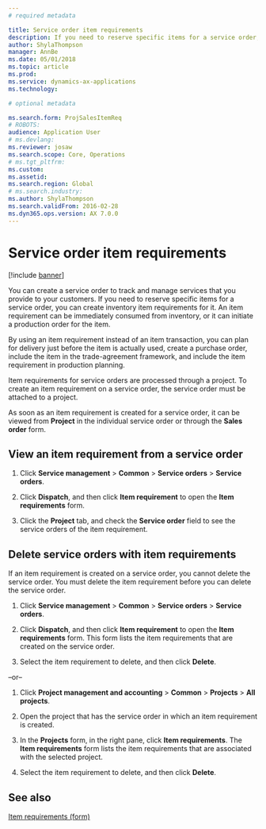 ```yaml
---
# required metadata

title: Service order item requirements   
description: If you need to reserve specific items for a service order, you can create inventory item requirements for it.
author: ShylaThompson
manager: AnnBe
ms.date: 05/01/2018
ms.topic: article
ms.prod: 
ms.service: dynamics-ax-applications
ms.technology: 

# optional metadata

ms.search.form: ProjSalesItemReq
# ROBOTS: 
audience: Application User
# ms.devlang: 
ms.reviewer: josaw
ms.search.scope: Core, Operations
# ms.tgt_pltfrm: 
ms.custom: 
ms.assetid: 
ms.search.region: Global
# ms.search.industry: 
ms.author: ShylaThompson
ms.search.validFrom: 2016-02-28
ms.dyn365.ops.version: AX 7.0.0
---
```


# Service order item requirements   

[!include [banner](../includes/banner.md)]


You can create a service order to track and manage services that you provide to your customers. If you need to reserve specific items for a service order, you can create inventory item requirements for it. An item requirement can be immediately consumed from inventory, or it can initiate a production order for the item.

By using an item requirement instead of an item transaction, you can plan for delivery just before the item is actually used, create a purchase order, include the item in the trade-agreement framework, and include the item requirement in production planning.

Item requirements for service orders are processed through a project. To create an item requirement on a service order, the service order must be attached to a project.

As soon as an item requirement is created for a service order, it can be viewed from **Project** in the individual service order or through the **Sales order** form.

## View an item requirement from a service order

1.  Click **Service management** \> **Common** \> **Service orders** \> **Service orders**.

2.  Click **Dispatch**, and then click **Item requirement** to open the **Item requirements** form.

3.  Click the **Project** tab, and check the **Service order** field to see the service orders of the item requirement.

## Delete service orders with item requirements

If an item requirement is created on a service order, you cannot delete the service order. You must delete the item requirement before you can delete the service order.

1.  Click **Service management** \> **Common** \> **Service orders** \> **Service orders**.

2.  Click **Dispatch**, and then click **Item requirement** to open the **Item requirements** form. This form lists the item requirements that are created on the service order.

3.  Select the item requirement to delete, and then click **Delete**.

–or–

1.  Click **Project management and accounting** \> **Common** \> **Projects** \> **All projects**.

2.  Open the project that has the service order in which an item requirement is created.

3.  In the **Projects** form, in the right pane, click **Item requirements**. The **Item requirements** form lists the item requirements that are associated with the selected project.

4.  Select the item requirement to delete, and then click **Delete**.

## See also

[Item requirements (form)](https://technet.microsoft.com/library/aa552021\(v=ax.60\))

